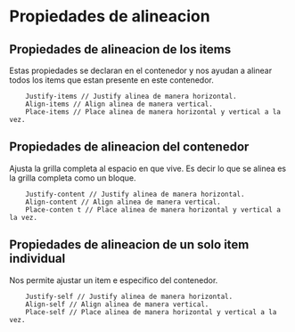 # Propiedades de alineacion

## Propiedades de alineacion de los items

Estas propiedades se declaran en el contenedor y nos ayudan a alinear todos los items que estan presente en este contenedor.

```
    Justify-items // Justify alinea de manera horizontal.
    Align-items // Align alinea de manera vertical.
    Place-items // Place alinea de manera horizontal y vertical a la vez.
```

## Propiedades de alineacion del contenedor
Ajusta la grilla completa al espacio en que vive. Es decir lo que se alinea es la grilla completa como un bloque.

```
    Justify-content // Justify alinea de manera horizontal.
    Align-content // Align alinea de manera vertical.
    Place-conten t // Place alinea de manera horizontal y vertical a la vez.
```

## Propiedades de alineacion de un solo item individual 
Nos permite ajustar un item e especifico del contenedor.

```
    Justify-self // Justify alinea de manera horizontal.
    Align-self // Align alinea de manera vertical.
    Place-self // Place alinea de manera horizontal y vertical a la vez.
```